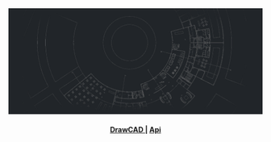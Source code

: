 <img src="Draw.Web/wwwroot/img/homebg.png">
<h4 align="center">
  <a href="https://drawprogram.org/">DrawCAD |</a>
  <a href="https://drawprogram.org/Home/DrawApi">Api</a>
</h4>



